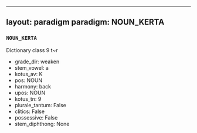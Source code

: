 
---
layout: paradigm
paradigm: NOUN_KERTA
---
### ` NOUN_KERTA `

Dictionary class 9 t~r
* grade_dir: weaken
* stem_vowel: a
* kotus_av: K
* pos: NOUN
* harmony: back
* upos: NOUN
* kotus_tn: 9
* plurale_tantum: False
* clitics: False
* possessive: False
* stem_diphthong: None
